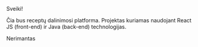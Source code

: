 Sveiki!

Čia bus receptų dalinimosi platforma.
Projektas kuriamas naudojant React JS (front-end) ir Java (back-end) technologijas.


Nerimantas


